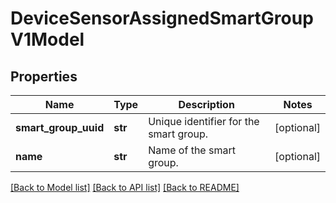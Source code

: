 # DeviceSensorAssignedSmartGroupV1Model

## Properties
Name | Type | Description | Notes
------------ | ------------- | ------------- | -------------
**smart_group_uuid** | **str** | Unique identifier for the smart group. | [optional] 
**name** | **str** | Name of the smart group. | [optional] 

[[Back to Model list]](../README.md#documentation-for-models) [[Back to API list]](../README.md#documentation-for-api-endpoints) [[Back to README]](../README.md)


